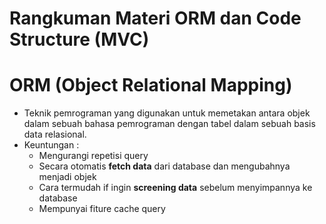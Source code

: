 # **Rangkuman Materi ORM dan Code Structure (MVC)**

# **ORM (Object Relational Mapping)**

- Teknik pemrograman yang digunakan untuk memetakan antara objek dalam sebuah bahasa pemrograman dengan tabel dalam sebuah basis data relasional.
- Keuntungan :
  - Mengurangi repetisi query
  - Secara otomatis **fetch data** dari database dan mengubahnya menjadi objek
  - Cara termudah if ingin **screening data** sebelum menyimpannya ke database
  - Mempunyai fiture cache query
